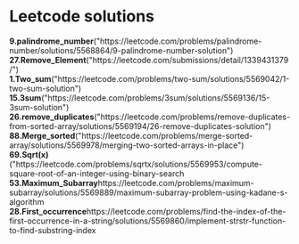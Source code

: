 <h1>Leetcode solutions</h1>
<b>9.palindrome_number</b>("https://leetcode.com/problems/palindrome-number/solutions/5568864/9-palindrome-number-solution")<br>
<b>27.Remove_Element</b>("https://leetcode.com/submissions/detail/1339431379/")<br>
<b>1.Two_sum</b>("https://leetcode.com/problems/two-sum/solutions/5569042/1-two-sum-solution")<br>
<b>15.3sum</b>("https://leetcode.com/problems/3sum/solutions/5569136/15-3sum-solution")<br>
<b>26.remove_duplicates</b>("https://leetcode.com/problems/remove-duplicates-from-sorted-array/solutions/5569194/26-remove-duplicates-solution")<br>
<b>88.Merge_sorted</b>("https://leetcode.com/problems/merge-sorted-array/solutions/5569978/merging-two-sorted-arrays-in-place")<br>
<b>69.Sqrt(x)</b>("https://leetcode.com/problems/sqrtx/solutions/5569953/compute-square-root-of-an-integer-using-binary-search<br>
<b>53.Maximum_Subarray</b>https://leetcode.com/problems/maximum-subarray/solutions/5569889/maximum-subarray-problem-using-kadane-s-algorithm<br>
<b>28.First_occurrence</b>https://leetcode.com/problems/find-the-index-of-the-first-occurrence-in-a-string/solutions/5569860/implement-strstr-function-to-find-substring-index<br>




